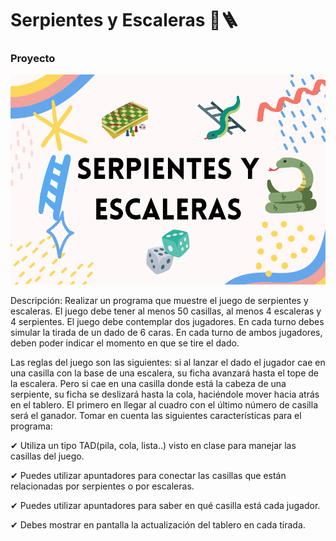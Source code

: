 # Serpientes y Escaleras 🐍🪜

### Proyecto

![](img/Portada.png)

Descripción: Realizar un programa que muestre el juego de serpientes y escaleras. El juego debe tener al menos 50 casillas,
al menos 4 escaleras y 4 serpientes. El juego debe contemplar dos jugadores. En cada turno debes simular la
tirada de un dado de 6 caras. En cada turno de ambos jugadores, deben poder indicar el momento en que se
tire el dado.

Las reglas del juego son las siguientes: si al lanzar el dado el jugador cae en una casilla con la base de una
escalera, su ficha avanzará hasta el tope de la escalera. Pero si cae en una casilla donde está la cabeza de una
serpiente, su ficha se deslizará hasta la cola, haciéndole mover hacia atrás en el tablero. El primero en llegar al
cuadro con el último número de casilla será el ganador.
Tomar en cuenta las siguientes características para el programa:

✔ Utiliza un tipo TAD(pila, cola, lista..) visto en clase para manejar las casillas del juego.

✔ Puedes utilizar apuntadores para conectar las casillas que están relacionadas por serpientes o por
escaleras.

✔ Puedes utilizar apuntadores para saber en qué casilla está cada jugador.

✔ Debes mostrar en pantalla la actualización del tablero en cada tirada.
